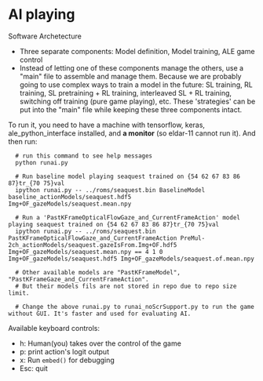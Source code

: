
AI playing 
=================


Software Archetecture
+ Three separate components:  Model definition, Model training, ALE game control
+ Instead of letting one of these components manage the others, use a "main" file to assemble and manage them. Because we are probably going to use complex ways to train a model in the future: SL training, RL training, SL pretraining + RL training, interleaved SL + RL training, switching off training (pure game playing), etc. These 'strategies' can be put into the "main" file while keeping these three components intact.

To run it, you need to have a machine with tensorflow, keras, ale_python_interface installed, and **a monitor** (so eldar-11 cannot run it). And then run:

```
  # run this command to see help messages
  python runai.py 

  # Run baseline model playing seaquest trained on {54 62 67 83 86 87}tr_{70 75}val
  ipython runai.py -- ../roms/seaquest.bin BaselineModel baseline_actionModels/seaquest.hdf5 Img+OF_gazeModels/seaquest.mean.npy

  # Run a 'PastKFrameOpticalFlowGaze_and_CurrentFrameAction' model playing seaquest trained on {54 62 67 83 86 87}tr_{70 75}val
  ipython runai.py -- ../roms/seaquest.bin PastKFrameOpticalFlowGaze_and_CurrentFrameAction PreMul-2ch_actionModels/seaquest.gazeIsFrom.Img+OF.hdf5 Img+OF_gazeModels/seaquest.mean.npy == 4 1 0 Img+OF_gazeModels/seaquest.hdf5 Img+OF_gazeModels/seaquest.of.mean.npy

  # Other available models are "PastKFrameModel", "PastKFrameGaze_and_CurrentFrameAction".
  # But their models fils are not stored in repo due to repo size limit. 

  # Change the above runai.py to runai_noScrSupport.py to run the game without GUI. It's faster and used for evaluating AI.
```

Available keyboard controls: 

+ h: Human(you) takes over the control of the game
+ p: print action's logit output 
+ x: Run `embed()` for debugging 
+ Esc: quit 
